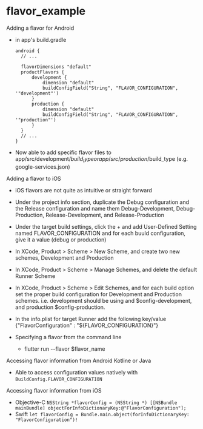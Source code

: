 # flavor_example

Adding a flavor for Android 
  - in app's build.gradle
    ```
    android {
      // ... 

      flavorDimensions "default"
      productFlavors {
          development {
              dimension "default"
              buildConfigField("String", "FLAVOR_CONFIGURATION", '"development"')
          }
          production {
              dimension "default"
              buildConfigField("String", "FLAVOR_CONFIGURATION", '"production"')
          }
      }
      // ... 
    }
    ```
  - Now able to add specific flavor files to app/src/development/$build_type or app/src/production/$build_type (e.g. google-services.json)

Adding a flavor to iOS
  - iOS flavors are not quite as intuitive or straight forward
  - Under the project info section, duplicate the Debug configuration and the Release configuration and name them Debug-Development, Debug-Production, Release-Development, and Release-Production
  - Under the target build settings, click the + and add User-Defined Setting named FLAVOR_CONFIGURATION and for each buuld configuration, give it a value (debug or production)
  - In XCode, Product > Scheme > New Scheme, and create two new schemes, Development and Production
  - In XCode, Product > Scheme > Manage Schemes, and delete the default Runner Scheme
  - In XCode, Product > Scheme > Edit Schemes, and for each build option set the proper build configuration for Development and Production schemes.  i.e. development should be using and $config-development, and production $config-production.
  - In the info.plist for target Runner add the following key/value {"FlavorConfiguration" : "${FLAVOR_CONFIGURATION}"}

- Specifying a flavor from the command line
  - flutter run --flavor $flavor_name

Accessing flavor information from Android
  Kotline or Java
  - Able to access configuration values natively with `BuildConfig.FLAVOR_CONFIGURATION`

Accessing flavor information from iOS
  - Objective-C
    `NSString *flavorConfig = (NSString *) [[NSBundle mainBundle] objectForInfoDictionaryKey:@"FlavorConfiguration"];`
  - Swift
    `let flavorConfig = Bundle.main.object(forInfoDictionaryKey: "FlavorConfiguration")!`
